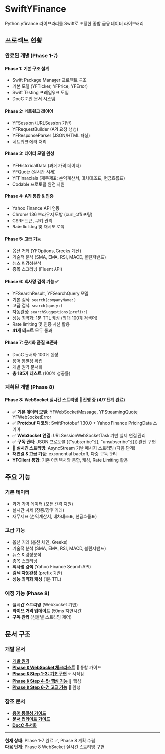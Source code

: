 # SwiftYFinance

Python yfinance 라이브러리를 Swift로 포팅한 종합 금융 데이터 라이브러리

## 프로젝트 현황

### 완료된 개발 (Phase 1-7)

#### Phase 1: 기본 구조 설계
- Swift Package Manager 프로젝트 구조
- 기본 모델 (YFTicker, YFPrice, YFError)
- Swift Testing 프레임워크 도입
- DocC 기반 문서 시스템

#### Phase 2: 네트워크 레이어
- YFSession (URLSession 기반)
- YFRequestBuilder (API 요청 생성)
- YFResponseParser (JSON/HTML 파싱)
- 네트워크 에러 처리

#### Phase 3: 데이터 모델 완성
- YFHistoricalData (과거 가격 데이터)
- YFQuote (실시간 시세)
- YFFinancials (재무제표: 손익계산서, 대차대조표, 현금흐름표)
- Codable 프로토콜 완전 지원

#### Phase 4: API 통합 & 인증
- Yahoo Finance API 연동
- Chrome 136 브라우저 모방 (curl_cffi 포팅)
- CSRF 토큰, 쿠키 관리
- Rate limiting 및 재시도 로직

#### Phase 5: 고급 기능
- 옵션 거래 (YFOptions, Greeks 계산)
- 기술적 분석 (SMA, EMA, RSI, MACD, 볼린저밴드)
- 뉴스 & 감성분석
- 종목 스크리닝 (Fluent API)

#### Phase 6: 회사명 검색 기능 ✅
- YFSearchResult, YFSearchQuery 모델
- 기본 검색: `search(companyName:)` 
- 고급 검색: `search(query:)` 
- 자동완성: `searchSuggestions(prefix:)`
- 성능 최적화: 1분 TTL 캐싱 (최대 100개 검색어)
- Rate limiting 및 인증 세션 활용
- **41개 테스트** 모두 통과

#### Phase 7: 문서화 품질 표준화
- DocC 문서화 100% 완성
- 용어 통일성 확립
- 개발 원칙 문서화
- **총 185개 테스트** (100% 성공률)

### 계획된 개발 (Phase 8)

#### Phase 8: WebSocket 실시간 스트리밍 🚀 **진행 중** (4/7 단계 완료)
- ✅ **기본 데이터 모델**: YFWebSocketMessage, YFStreamingQuote, YFWebSocketError
- ✅ **Protobuf 디코딩**: SwiftProtobuf 1.30.0 + Yahoo Finance PricingData 스키마 
- ✅ **WebSocket 연결**: URLSessionWebSocketTask 기반 실제 연결 관리
- ✅ **구독 관리**: JSON 프로토콜 ({"subscribe":[], "unsubscribe":[]}) 완전 구현
- 🚧 **실시간 스트리밍**: AsyncStream 기반 메시지 스트리밍 (다음 단계)
- **재연결 & 고급 기능**: exponential backoff, 다중 구독 관리
- **YFClient 통합**: 기존 아키텍처와 통합, 캐싱, Rate Limiting 활용

## 주요 기능

### 기본 데이터
- 과거 가격 데이터 (모든 간격 지원)
- 실시간 시세 (장중/장후 거래)
- 재무제표 (손익계산서, 대차대조표, 현금흐름표)

### 고급 기능  
- 옵션 거래 (옵션 체인, Greeks)
- 기술적 분석 (SMA, EMA, RSI, MACD, 볼린저밴드)
- 뉴스 & 감성분석
- 종목 스크리닝
- **회사명 검색** (Yahoo Finance Search API)
- **검색 자동완성** (prefix 기반)
- **성능 최적화 캐싱** (1분 TTL)

### 예정 기능 (Phase 8)
- **실시간 스트리밍** (WebSocket 기반)
- **라이브 가격 업데이트** (50ms 지연시간)
- **구독 관리** (심볼별 스트리밍 제어)

## 문서 구조

### 개발 문서
- **[개발 원칙](docs/development-principles.md)**
- **[Phase 8 WebSocket 체크리스트](docs/plans/websocket-streaming-checklist.md)** 🚀 통합 가이드
- **[Phase 8 Step 1-3: 기초 구현](docs/plans/phase8-step1-3-foundation.md)** ⭐️ 시작점
- **[Phase 8 Step 4-5: 핵심 기능](docs/plans/phase8-step4-5-core.md)** 🔧 핵심
- **[Phase 8 Step 6-7: 고급 기능](docs/plans/phase8-step6-7-advanced.md)** 🚀 완성

### 참조 문서
- **[용어 통일성 가이드](docs/docc/terminology-guide.md)**
- **[문서 업데이트 가이드](docs/docc/documentation-update-process.md)**
- **[DocC 문서화](docs/docc/docc-documentation.md)**

---

**현재 상태**: Phase 1-7 완료 ✅, Phase 8 계획 수립  
**다음 단계**: Phase 8 WebSocket 실시간 스트리밍 구현